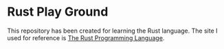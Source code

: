 # Rust Play Ground

This repository has been created for learning the Rust language.
The site I used for reference is [The Rust Programming Language](https://doc.rust-jp.rs/book-ja/title-page.html).
